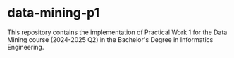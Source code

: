 # data-mining-p1
This repository contains the implementation of Practical Work 1 for the Data Mining course (2024-2025 Q2) in the Bachelor's Degree in Informatics Engineering.
